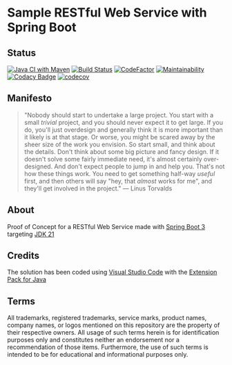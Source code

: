 # Sample RESTful Web Service with Spring Boot

## Status

[![Java CI with Maven](https://github.com/nanotaboada/java.samples.spring.boot/actions/workflows/maven.yml/badge.svg)](https://github.com/nanotaboada/java.samples.spring.boot/actions/workflows/maven.yml)
[![Build Status](https://dev.azure.com/nanotaboada/java.samples.spring.boot/_apis/build/status/nanotaboada.java.samples.spring.boot?branchName=master)](https://dev.azure.com/nanotaboada/java.samples.spring.boot/_build/latest?definitionId=12&branchName=master)
[![CodeFactor](https://www.codefactor.io/repository/github/nanotaboada/java.samples.spring.boot/badge)](https://www.codefactor.io/repository/github/nanotaboada/java.samples.spring.boot)
[![Maintainability](https://api.codeclimate.com/v1/badges/2b6a5b7ec87a44d622d9/maintainability)](https://codeclimate.com/github/nanotaboada/java.samples.spring.boot/maintainability)
[![Codacy Badge](https://api.codacy.com/project/badge/Grade/4a37be878958415bbee9f85d1f893db7)](https://app.codacy.com/gh/nanotaboada/java.samples.spring.boot?utm_source=github.com&utm_medium=referral&utm_content=nanotaboada/java.samples.spring.boot&utm_campaign=Badge_Grade_Settings)
[![codecov](https://codecov.io/gh/nanotaboada/java.samples.spring.boot/branch/master/graph/badge.svg?token=D3FMNG0WOI)](https://codecov.io/gh/nanotaboada/java.samples.spring.boot)

## Manifesto

> "Nobody should start to undertake a large project. You start with a small _trivial_ project, and you should never expect it to get large. If you do, you'll just overdesign and generally think it is more important than it likely is at that stage. Or worse, you might be scared away by the sheer size of the work you envision. So start small, and think about the details. Don't think about some big picture and fancy design. If it doesn't solve some fairly immediate need, it's almost certainly over-designed. And don't expect people to jump in and help you. That's not how these things work. You need to get something half-way _useful_ first, and then others will say "hey, that _almost_ works for me", and they'll get involved in the project." — Linus Torvalds

## About

Proof of Concept for a RESTful Web Service made with [Spring Boot 3](https://spring.io/blog/2024/02/22/spring-boot-3-2-3-available-now) targeting [JDK 21](https://openjdk.org/projects/jdk/21/)

## Credits

The solution has been coded using [Visual Studio Code](https://code.visualstudio.com/) with the [Extension Pack for Java](https://marketplace.visualstudio.com/items?itemName=vscjava.vscode-java-pack)

## Terms

All trademarks, registered trademarks, service marks, product names, company names, or logos mentioned on this repository are the property of their respective owners. All usage of such terms herein is for identification purposes only and constitutes neither an endorsement nor a recommendation of those items. Furthermore, the use of such terms is intended to be for educational and informational purposes only.
